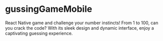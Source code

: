 # gussingGameMobile
 React Native game and challenge your number instincts! From 1 to 100, can you crack the code? With its sleek design and dynamic interface, enjoy a captivating guessing experience.
